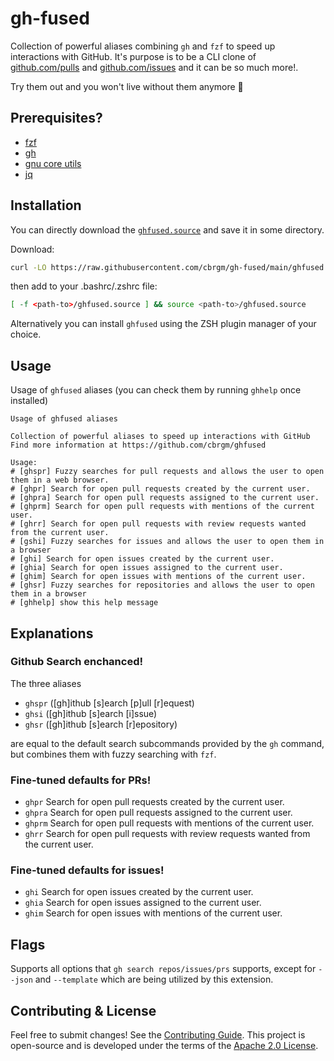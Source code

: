 # gh-fused

Collection of powerful aliases combining `gh` and `fzf` to speed up interactions with GitHub. It's purpose is to be a CLI clone of [github.com/pulls](https://github.com/pulls) and [github.com/issues](https://github.com/issues) and it can be so much more!.

Try them out and you won't live without them anymore 🚀

## Prerequisites?

* [fzf](https://github.com/junegunn/fzf)
* [gh](https://github.com/cli/cli)
* [gnu core utils](https://www.gnu.org/software/coreutils/)
* [jq](https://stedolan.github.io/jq/)

## Installation

You can directly download the [`ghfused.source`](https://raw.githubusercontent.com/cbrgm/gh-fused/main/ghfused.source)
and save it in some directory.

Download:
```bash
curl -LO https://raw.githubusercontent.com/cbrgm/gh-fused/main/ghfused.source
```

then add to your .bashrc/.zshrc file:
```bash
[ -f <path-to>/ghfused.source ] && source <path-to>/ghfused.source
```

Alternatively you can install `ghfused` using the ZSH plugin manager of your
choice.

## Usage

Usage of `ghfused` aliases (you can check them by running `ghhelp` once installed)

```
Usage of ghfused aliases

Collection of powerful aliases to speed up interactions with GitHub
Find more information at https://github.com/cbrgm/ghfused

Usage:
# [ghspr] Fuzzy searches for pull requests and allows the user to open them in a web browser.
# [ghpr] Search for open pull requests created by the current user.
# [ghpra] Search for open pull requests assigned to the current user.
# [ghprm] Search for open pull requests with mentions of the current user.
# [ghrr] Search for open pull requests with review requests wanted from the current user.
# [gshi] Fuzzy searches for issues and allows the user to open them in a browser
# [ghi] Search for open issues created by the current user.
# [ghia] Search for open issues assigned to the current user.
# [ghim] Search for open issues with mentions of the current user.
# [ghsr] Fuzzy searches for repositories and allows the user to open them in a browser
# [ghhelp] show this help message
```

## Explanations

### Github Search enchanced!

The three aliases

* `ghspr` ([gh]ithub [s]earch [p]ull [r]equest)
* `ghsi` ([gh]ithub [s]earch [i]ssue)
* `ghsr` ([gh]ithub [s]earch [r]epository)

are equal to the default search subcommands provided by the `gh` command, but combines them with fuzzy searching with `fzf`.

### Fine-tuned defaults for PRs!

* `ghpr` Search for open pull requests created by the current user.
* `ghpra` Search for open pull requests assigned to the current user.
* `ghprm` Search for open pull requests with mentions of the current user.
* `ghrr` Search for open pull requests with review requests wanted from the current user.

### Fine-tuned defaults for issues!

* `ghi` Search for open issues created by the current user.
* `ghia` Search for open issues assigned to the current user.
* `ghim` Search for open issues with mentions of the current user.

## Flags

Supports all options that `gh search repos/issues/prs` supports, except for `--json` and `--template` which are being utilized by this extension.

## Contributing & License

Feel free to submit changes! See
the [Contributing Guide](https://github.com/cbrgm/contributing/blob/master/CONTRIBUTING.md). This project is open-source
and is developed under the terms of the [Apache 2.0 License](https://github.com/cbrgm/gh-fused/blob/master/LICENSE).
